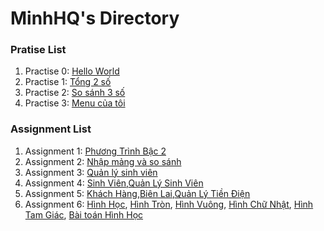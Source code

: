# MinhHQ's Directory

### Pratise List

1. Practise 0: [Hello World](https://github.com/FASTTRACKSE/FFSE1703.JavaCore/blob/master/Assignments/MinhHQ/HelloWorld/src/helloworld.java)
2. Practise 1: [Tổng 2 số](https://github.com/FASTTRACKSE/FFSE1703.JavaCore/blob/master/Assignments/MinhHQ/Practise/src/fasttrack/edu/vn/Tong2so.java)
3. Practise 2: [So sánh 3 số](https://github.com/FASTTRACKSE/FFSE1703.JavaCore/blob/master/Assignments/MinhHQ/Practise/src/fasttrack/edu/vn/sosanh.java)
4. Practise 3: [Menu của tôi](https://github.com/FASTTRACKSE/FFSE1703.JavaCore/blob/master/Assignments/MinhHQ/Practise/src/fasttrack/edu/vn/MenuCuaToi.java)

### Assignment List

1. Assignment 1: [Phương Trình Bậc 2](https://github.com/FASTTRACKSE/FFSE1703.JavaCore/blob/master/Assignments/MinhHQ/Assignment1/src/fasttrack/Assignment1/main/ptbac2.java)
2. Assignment 2: [Nhập mảng và so sánh](https://github.com/FASTTRACKSE/FFSE1703.JavaCore/blob/master/Assignments/MinhHQ/Assignment2/src/fasttrack/Assignment2/main/vonglap.java)
3. Assignment 3: [Quản lý sinh viên](https://github.com/FASTTRACKSE/FFSE1703.JavaCore/blob/master/Assignments/MinhHQ/Assignment3/src/fasttrack/Assignment3/main/QuanLySinhVien.java)
4. Assignment 4: [Sinh Viên](https://github.com/FASTTRACKSE/FFSE1703.JavaCore/blob/master/Assignments/MinhHQ/Assignment4/src/fasttrack/Assignment4/model/SinhVien.java),[Quản Lý Sinh Viên](https://github.com/FASTTRACKSE/FFSE1703.JavaCore/blob/master/Assignments/MinhHQ/Assignment4/src/fasttrack/Assignment4/main/QuanliSinhVien.java)
5. Assignment 5: [Khách Hàng](https://github.com/FASTTRACKSE/FFSE1703.JavaCore/blob/master/Assignments/MinhHQ/QuanliTienDien/src/FFSE1702/model/KhachHang.java),[Biên Lai](https://github.com/FASTTRACKSE/FFSE1703.JavaCore/blob/master/Assignments/MinhHQ/QuanliTienDien/src/FFSE1702/model/Bienlai.java),[Quản Lý Tiền Điện](https://github.com/FASTTRACKSE/FFSE1703.JavaCore/blob/master/Assignments/MinhHQ/QuanliTienDien/src/FFSE1702/main/TienDien.java)
6. Assignment 6: [Hình Học](https://github.com/FASTTRACKSE/FFSE1703.JavaCore/blob/master/Assignments/MinhHQ/Assignment6/src/hinhhoc/model/HinhHoc.java), [Hình Tròn](https://github.com/FASTTRACKSE/FFSE1703.JavaCore/blob/master/Assignments/MinhHQ/Assignment6/src/hinhhoc/model/HinhTron.java), [Hình Vuông](https://github.com/FASTTRACKSE/FFSE1703.JavaCore/blob/master/Assignments/MinhHQ/Assignment6/src/hinhhoc/model/HinhVuong.java), [Hình Chữ Nhật](https://github.com/FASTTRACKSE/FFSE1703.JavaCore/blob/master/Assignments/MinhHQ/Assignment6/src/hinhhoc/model/HinhChuNhat.java), [Hình Tam Giác](https://github.com/FASTTRACKSE/FFSE1703.JavaCore/blob/master/Assignments/MinhHQ/Assignment6/src/hinhhoc/model/HinhTamGiac.java), [Bài toán Hình Học](https://github.com/FASTTRACKSE/FFSE1703.JavaCore/blob/master/Assignments/MinhHQ/Assignment6/src/hinhhoc/main/BaiToanHinhHoc.java)